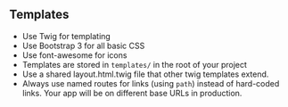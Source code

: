 ## Templates

* Use Twig for templating
* Use Bootstrap 3 for all basic CSS
* Use font-awesome for icons
* Templates are stored in `templates/` in the root of your project
* Use a shared layout.html.twig file that other twig templates extend.
* Always use named routes for links (using `path`) instead of hard-coded links. Your app will be on different base URLs in production.
